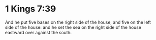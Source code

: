 # 1 Kings 7:39

And he put five bases on the right side of the house, and five on the left side of the house: and he set the sea on the right side of the house eastward over against the south.